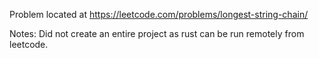 Problem located at https://leetcode.com/problems/longest-string-chain/

Notes:
Did not create an entire project as rust can be run remotely from leetcode.